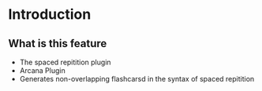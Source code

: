 # Introduction 

## What is this feature
- The spaced repitition plugin 
- Arcana Plugin 
- Generates non-overlapping flashcarsd in the syntax of spaced repitition 


